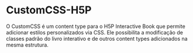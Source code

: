 # CustomCSS-H5P
O CustomCSS é um content type para o H5P Interactive Book que permite adicionar estilos personalizados via CSS. Ele possibilita a modificação de classes padrão do livro interativo e de outros content types adicionados na mesma estrutura.
